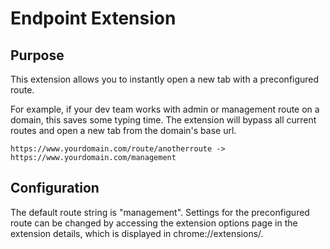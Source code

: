 # Endpoint Extension

## Purpose

This extension allows you to instantly open a new tab with a preconfigured route.

For example, if your dev team works with admin or management route on a domain, this saves some typing time. The extension will bypass all current routes and open a new tab from the domain's base url.

```
https://www.yourdomain.com/route/anotherroute -> https://www.yourdomain.com/management
```

## Configuration

The default route string is "management". Settings for the preconfigured route can be changed by accessing the extension options page in the extension details, which is displayed in chrome://extensions/.
